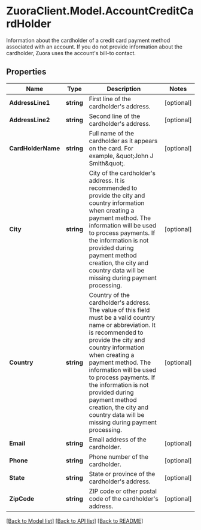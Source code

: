 # ZuoraClient.Model.AccountCreditCardHolder
Information about the cardholder of a credit card payment method associated with an account. If you do not provide information about the cardholder, Zuora uses the account's bill-to contact. 

## Properties

Name | Type | Description | Notes
------------ | ------------- | ------------- | -------------
**AddressLine1** | **string** | First line of the cardholder&#39;s address.  | [optional] 
**AddressLine2** | **string** | Second line of the cardholder&#39;s address.  | [optional] 
**CardHolderName** | **string** | Full name of the cardholder as it appears on the card. For example, \&quot;John J Smith\&quot;.  | [optional] 
**City** | **string** | City of the cardholder&#39;s address.  It is recommended to provide the city and country information when creating a payment method. The information will be used to process payments. If the information is not provided during payment method creation, the city and country data will be missing during payment processing.  | [optional] 
**Country** | **string** | Country of the cardholder&#39;s address. The value of this field must be a valid country name or abbreviation.  It is recommended to provide the city and country information when creating a payment method. The information will be used to process payments. If the information is not provided during payment method creation, the city and country data will be missing during payment processing.  | [optional] 
**Email** | **string** | Email address of the cardholder.  | [optional] 
**Phone** | **string** | Phone number of the cardholder.  | [optional] 
**State** | **string** | State or province of the cardholder&#39;s address.  | [optional] 
**ZipCode** | **string** | ZIP code or other postal code of the cardholder&#39;s address.  | [optional] 

[[Back to Model list]](../README.md#documentation-for-models) [[Back to API list]](../README.md#documentation-for-api-endpoints) [[Back to README]](../README.md)

